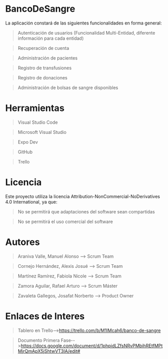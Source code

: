 # BancoDeSangre
La aplicación constará de las siguientes funcionalidades en forma general:

>Autenticación de usuarios (Funcionalidad Multi-Entidad, diferente información para cada entidad)

>Recuperación de cuenta

>Administración de pacientes

>Registro de transfusiones

>Registro de donaciones

>Administración de bolsas de sangre disponibles


# Herramientas
>Visual Studio Code

>Microsoft Visual Studio

>Expo Dev

>GitHub

>Trello

# Licencia
Este proyecto utiliza la licencia Attribution-NonCommercial-NoDerivatives 4.0 International, ya que:

>No se permitirá que adaptaciones del software sean compartidas

>No se permitirá el uso comercial del software


# Autores
>Araniva Valle, Manuel Alonso --> Scrum Team

>Cornejo Hernández, Alexis Josué --> Scrum Team

>Martínez Ramírez, Fabiola Nicole --> Scrum Team

>Zamora Aguilar, Rafael Arturo --> Scrum Máster

>Zavaleta Gallegos, Josafat Norberto --> Product Owner

# Enlaces de Interes 
>Tablero en Trello-->https://trello.com/b/M1IMcah6/banco-de-sangre

>Documento Primera Fase-->https://docs.google.com/document/d/1phpidLZfsNRvPMbihREtfMPtMjrQmApX5jShtwVT3lA/edit#
